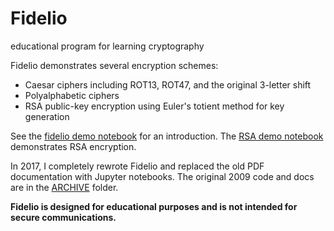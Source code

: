 # Fidelio
educational program for learning cryptography

Fidelio demonstrates several encryption schemes:

* Caesar ciphers including ROT13, ROT47, and the original 3-letter shift
* Polyalphabetic ciphers
* RSA public-key encryption using Euler's totient method for key generation

See the [fidelio demo notebook](https://github.com/samkennerly/Fidelio/blob/master/fidelio.ipynb) for an introduction.
The [RSA demo notebook](https://github.com/samkennerly/Fidelio/blob/master/RSA.ipynb) demonstrates RSA encryption.

In 2017, I completely rewrote Fidelio and replaced the old PDF documentation with Jupyter notebooks. The original 2009 code and docs are in the [ARCHIVE](https://github.com/samkennerly/Fidelio/tree/master/ARCHIVE) folder.

**Fidelio is designed for educational purposes and is not intended for secure communications.**
